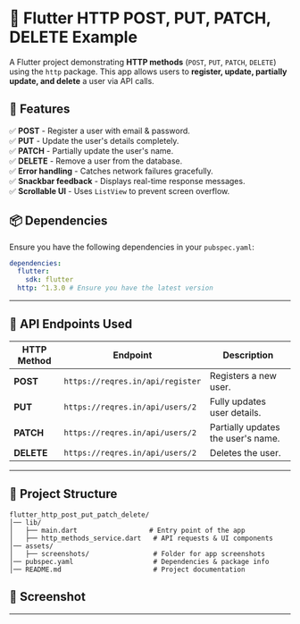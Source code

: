 # 🚀 Flutter HTTP POST, PUT, PATCH, DELETE Example

A Flutter project demonstrating **HTTP methods** (`POST`, `PUT`, `PATCH`, `DELETE`) using the `http` package. This app allows users to **register, update, partially update, and delete** a user via API calls.

## 📌 Features  
✅ **POST** - Register a user with email & password.  
✅ **PUT** - Update the user's details completely.  
✅ **PATCH** - Partially update the user's name.  
✅ **DELETE** - Remove a user from the database.  
✅ **Error handling** - Catches network failures gracefully.  
✅ **Snackbar feedback** - Displays real-time response messages.  
✅ **Scrollable UI** - Uses `ListView` to prevent screen overflow.  

## 📦 Dependencies

Ensure you have the following dependencies in your `pubspec.yaml`:

```yaml
dependencies:
  flutter:
    sdk: flutter
  http: ^1.3.0 # Ensure you have the latest version
```

---

## 🔗 **API Endpoints Used**  

| HTTP Method | Endpoint                          | Description                         |
|-------------|-----------------------------------|-------------------------------------|
| **POST**    | `https://reqres.in/api/register`  | Registers a new user.               |
| **PUT**     | `https://reqres.in/api/users/2`   | Fully updates user details.         |
| **PATCH**   | `https://reqres.in/api/users/2`   | Partially updates the user's name.  |
| **DELETE**  | `https://reqres.in/api/users/2`   | Deletes the user.                   |

---

## 📂 **Project Structure** 

```
flutter_http_post_put_patch_delete/
│── lib/
│   ├── main.dart                  # Entry point of the app
│   ├── http_methods_service.dart   # API requests & UI components
│── assets/
│   ├── screenshots/                # Folder for app screenshots
│── pubspec.yaml                    # Dependencies & package info
│── README.md                       # Project documentation
```


## 📸 **Screenshot**  


---
